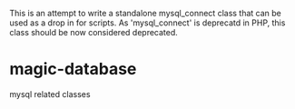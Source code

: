 This is an attempt to write a standalone mysql_connect class that can be used as a drop in for scripts.
As 'mysql_connect' is deprecatd in PHP, this class should be now considered deprecated. 

magic-database
==============

mysql related classes
